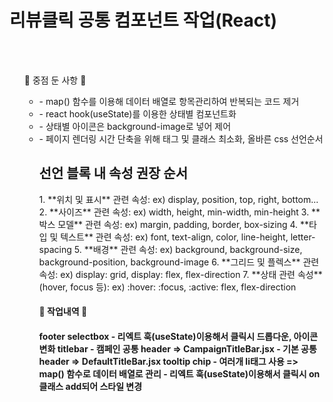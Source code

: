 <h1> 리뷰클릭 공통 컴포넌트 작업(React) </h1>

<br><br>
<ul>🔧 중점 둔 사항 🔧 <ul>
<li>- map() 함수를 이용해 데이터 배열로 항목관리하여 반복되는 코드 제거</li>
<li>- react hook(useState)를 이용한 상태별 컴포넌트화</li>
<li>- 상태별 아이콘은 background-image로 넣어 제어</li>
<li>- 페이지 렌더링 시간 단축을 위해 태그 및 클래스 최소화, 올바른 css 선언순서</li>


<h2>선언 블록 내 속성 권장 순서</h2>
1. **위치 및 표시** 관련 속성: 
ex) display, position, top, right, bottom...
2. **사이즈** 관련 속성: 
ex) width, height, min-width, min-height
3. **박스 모델** 관련 속성: 
ex) margin, padding, border, box-sizing
4. **타입 및 텍스트** 관련 속성: 
ex) font, text-align, color, line-height, letter-spacing
5. **배경** 관련 속성:  
ex) background, background-size, background-position, background-image
6. **그리드 및 플렉스** 관련 속성: 
ex) display: grid, display: flex, flex-direction 
7. **상태 관련 속성** (hover, focus 등):
ex) :hover: :focus, :active: flex, flex-direction 




<h4>🔧 작업내역 🔧 <h4>
footer 
selectbox 
- 리엑트 훅(useState)이용해서 클릭시 드롭다운, 아이콘 변화
titlebar
- 캠페인 공통 header => CampaignTitleBar.jsx
- 기본 공통 header => DefaultTitleBar.jsx
tooltip 
chip 
- 여러개 li태그 사용 => map() 함수로 데이터 배열로 관리
- 리엑트 훅(useState)이용해서 클릭시 on클래스 add되어 스타일 변경







